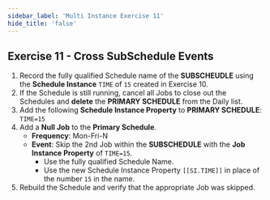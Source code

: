```yaml
---
sidebar_label: 'Multi Instance Exercise 11'
hide_title: 'false'
---
```


## Exercise 11 - Cross SubSchedule Events

1.	Record the fully qualified Schedule name of the **SUBSCHEUDLE** using the **Schedule Instance** ```TIME``` of ```15``` created in Exercise 10.
2.	If the Schedule is still running, cancel all Jobs to close out the Schedules and **delete** the **PRIMARY SCHEDULE** from the Daily list.
3.	Add the following **Schedule Instance Property** to **PRIMARY SCHEDULE**: ```TIME=15```
4.	Add a **Null Job** to the **Primary Schedule**.
    * **Frequency**: Mon-Fri-N
    * **Event**: Skip the 2nd Job within the **SUBSCHEDULE** with the **Job Instance Property** of ```TIME=15```.
        * Use the fully qualified Schedule Name.
        * Use the new Schedule Instance Property ```[[SI.TIME]]``` in place of the number ```15``` in the name.
5.	Rebuild the Schedule and verify that the appropriate Job was skipped.